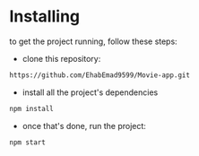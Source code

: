 # Installing
to get the project running, follow these steps:

- clone this repository:

```html
https://github.com/EhabEmad9599/Movie-app.git
```
- install all the project's dependencies
``` html
npm install
```
- once  that's done, run the project:

```html
npm start
```
